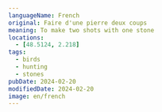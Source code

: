 ```yaml
---
languageName: French
original: Faire d'une pierre deux coups
meaning: To make two shots with one stone
locations:
  - [48.5124, 2.218]
tags:
  - birds
  - hunting
  - stones
pubDate: 2024-02-20
modifiedDate: 2024-02-20
image: en/french
---
```

